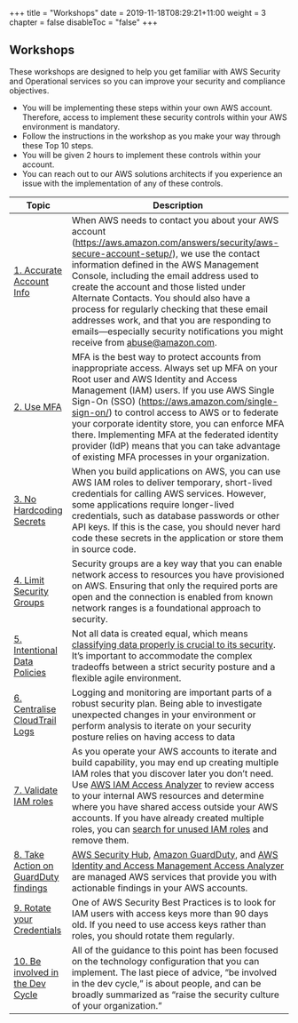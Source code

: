 +++
title = "Workshops"
date = 2019-11-18T08:29:21+11:00
weight = 3
chapter = false
disableToc = "false"
+++

## Workshops

These workshops are designed to help you get familiar with AWS Security and Operational services so you can improve your security and compliance objectives. 

* You will be implementing these steps within your own AWS account. Therefore, access to implement these security controls within your AWS environment is mandatory.
* Follow the instructions in the workshop as you make your way through these Top 10 steps. 
* You will be given 2 hours to implement these controls within your account. 
* You can reach out to our AWS solutions architects if you experience an issue with the implementation of any of these controls. 

| Topic | Description |
|-----------|---------|
|[1. Accurate Account Info](/workshops/module1) | When AWS needs to contact you about your AWS account (https://aws.amazon.com/answers/security/aws-secure-account-setup/), we use the contact information defined in the AWS Management Console, including the email address used to create the account and those listed under Alternate Contacts. You should also have a process for regularly checking that these email addresses work, and that you are responding to emails—especially security notifications you might receive from abuse@amazon.com.
|[2. Use MFA](/workshops/module2)| MFA is the best way to protect accounts from inappropriate access. Always set up MFA on your Root user and AWS Identity and Access Management (IAM) users. If you use AWS Single Sign-On (SSO) (https://aws.amazon.com/single-sign-on/) to control access to AWS or to federate your corporate identity store, you can enforce MFA there. Implementing MFA at the federated identity provider (IdP) means that you can take advantage of existing MFA processes in your organization. 
|[3. No Hardcoding Secrets](/workshops/module3)| When you build applications on AWS, you can use AWS IAM roles to deliver temporary, short-lived credentials for calling AWS services. However, some applications require longer-lived credentials, such as database passwords or other API keys. If this is the case, you should never hard code these secrets in the application or store them in source code.
|[4. Limit Security Groups](/workshops/module4)| Security groups are a key way that you can enable network access to resources you have provisioned on AWS. Ensuring that only the required ports are open and the connection is enabled from known network ranges is a foundational approach to security.
|[5. Intentional Data Policies](/workshops/module5)| Not all data is created equal, which means [classifying data properly is crucial to its security](https://aws.amazon.com/blogs/database/best-practices-for-securing-sensitive-data-in-aws-data-stores/). It’s important to accommodate the complex tradeoffs between a strict security posture and a flexible agile environment. 
|[6. Centralise CloudTrail Logs](/workshops/module6)| Logging and monitoring are important parts of a robust security plan. Being able to investigate unexpected changes in your environment or perform analysis to iterate on your security posture relies on having access to data
|[7. Validate IAM roles](/workshops/module7)| As you operate your AWS accounts to iterate and build capability, you may end up creating multiple IAM roles that you discover later you don’t need. Use [AWS IAM Access Analyzer](https://aws.amazon.com/iam/features/analyze-access/) to review access to your internal AWS resources and determine where you have shared access outside your AWS accounts. If you have already created multiple roles, you can [search for unused IAM roles](https://aws.amazon.com/blogs/security/continuously-monitor-unused-iam-roles-aws-config/) and remove them.
|[8. Take Action on GuardDuty findings](/workshops/module8)| [AWS Security Hub](https://docs.aws.amazon.com/securityhub/latest/userguide/what-is-securityhub.html), [Amazon GuardDuty](https://aws.amazon.com/guardduty/), and [AWS Identity and Access Management Access Analyzer](https://aws.amazon.com/iam/features/analyze-access/) are managed AWS services that provide you with actionable findings in your AWS accounts. 
|[9. Rotate your Credentials](/workshops/module9)| One of AWS Security Best Practices is to look for IAM users with access keys more than 90 days old. If you need to use access keys rather than roles, you should rotate them regularly.
|[10. Be involved in the Dev Cycle](/workshops/module10)| All of the guidance to this point has been focused on the technology configuration that you can implement. The last piece of advice, “be involved in the dev cycle,” is about people, and can be broadly summarized as “raise the security culture of your organization.” 